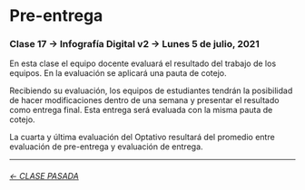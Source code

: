 # Pre-entrega

###  Clase 17 → Infografía Digital v2 → Lunes 5 de julio, 2021

En esta clase el equipo docente evaluará el resultado del trabajo de los equipos. En la evaluación se aplicará una pauta de cotejo.

Recibiendo su evaluación, los equipos de estudiantes tendrán la posibilidad de hacer modificaciones dentro de una semana y presentar el resultado como entrega final. Esta entrega será evaluada con la misma pauta de cotejo.  

La cuarta y última evaluación del Optativo resultará del promedio entre evaluación de pre-entrega y evaluación de entrega.

- - - - - - - - - - -

###### [← CLASE PASADA](https://github.com/profesorfaco/dno075-2021/tree/main/clase-15)
